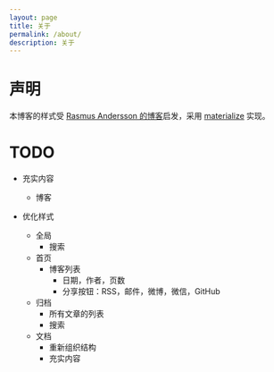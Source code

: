 ```yaml
---
layout: page
title: 关于
permalink: /about/
description: 关于
---
```


# 声明

本博客的样式受 [Rasmus Andersson 的博客](http://rsms.me)启发，采用
[materialize](http://materializecss.com/) 实现。

# TODO

+ 充实内容
    + 博客

+ 优化样式
    + 全局
        + 搜索
    + 首页
        + 博客列表
            - 日期，作者，页数
            - 分享按钮：RSS，邮件，微博，微信，GitHub
    + 归档
        + 所有文章的列表
        + 搜索
    + 文档
        + 重新组织结构
        + 充实内容
